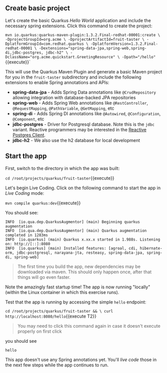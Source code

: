 ## Create basic project

Let's create the basic Quarkus _Hello World_ application and include the necessary spring extensions. Click this command to create the project:

`mvn io.quarkus:quarkus-maven-plugin:1.3.2.Final-redhat-00001:create \
    -DprojectGroupId=org.acme \
    -DprojectArtifactId=fruit-taster \
    -DplatformGroupId=com.redhat.quarkus \
    -DplatformVersion=1.3.2.Final-redhat-00001 \
    -Dextensions="spring-data-jpa,spring-web,spring-di,jdbc-postgres, jdbc-h2" \
    -DclassName="org.acme.quickstart.GreetingResource" \
    -Dpath="/hello"`{{execute}}`

This will use the Quarkus Maven Plugin and generate a basic Maven project for you in the `fruit-taster` subdirectory and include the following extensions to enable Spring annotations and APIs:

* **spring-data-jpa** - Adds Spring Data annotations like `@CrudRepository` allowing integration with database-backed JPA repositories
* **spring-web** - Adds Spring Web annotations like `@RestController`, `@RequestMapping`, `@PathVariable`, `@GetMapping`, etc
* **spring-di** - Adds Spring DI annotations like `@Autowired`, `@Configuration`, `@Component`, etc
* **jdbc-postgres** - Driver for Postgresql database. Note this is the `jdbc` variant. Reactive programmers may be interested in the [Reactive Postgres Client](https://quarkus.io/guides/reactive-postgres-client).
* **jdbc-h2** - We also use the h2 database for local development

## Start the app

First, switch to the directory in which the app was built:

`cd /root/projects/quarkus/fruit-taster`{{execute}}

Let's begin Live Coding. Click on the following command to start the app in _Live Coding_ mode:

`mvn compile quarkus:dev`{{execute}}

You should see:

```console
INFO  [io.qua.dep.QuarkusAugmentor] (main) Beginning quarkus augmentation
INFO  [io.qua.dep.QuarkusAugmentor] (main) Quarkus augmentation completed in 1283ms
INFO  [io.quarkus] (main) Quarkus x.xx.x started in 1.988s. Listening on: http://[::]:8080
INFO  [io.quarkus] (main) Installed features: [agroal, cdi, hibernate-orm, jdbc-postgresql, narayana-jta, resteasy, spring-data-jpa, spring-di, spring-web]
```
> The first time you build the app, new dependencies may be downloaded via maven. This should only happen once, after that things will go even faster.

Note the amazingly fast startup time! The app is now running "locally" (within the Linux container in which this exercise runs).

Test that the app is running by accessing the simple `hello` endpoint:

`cd /root/projects/quarkus/fruit-taster && \
  curl http://localhost:8080/hello`{{execute T2}}

> You may need to click this command again in case it doesn't execute properly on first click

you should see

```console
hello
```

This app doesn't use any Spring annotations yet. You'll _live code_ those in the next few steps while the app continues to run.